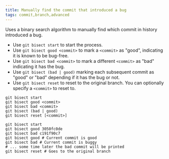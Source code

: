 ```yaml
---
title: Manually find the commit that introduced a bug
tags: commit,branch,advanced
---
```


Uses a binary search algorithm to manually find which commit in history introduced a bug.

- Use `git bisect start` to start the process.
- Use `git bisect good <commit>` to mark a `<commit>` as "good", indicating it is known to be bug-free.
- Use `git bisect bad <commit>` to mark a different `<commit>` as "bad" indicating it has the bug.
- Use `git bisect (bad | good)` marking each subsequent commit as "good" or "bad" depending if it has the bug or not.
- Use `git bisect reset` to reset to the original branch. You can optionally specify a `<commit>` to reset to.

```shell
git bisect start
git bisect good <commit>
git bisect bad <commit>
git bisect (bad | good)
git bisect reset [<commit>]
```

```shell
git bisect start
git bisect good 3050fc0de
git bisect bad c191f90c7
git bisect good # Current commit is good
git bisect bad # Current commit is buggy
# ... some time later the bad commit will be printed
git bisect reset # Goes to the original branch
```
